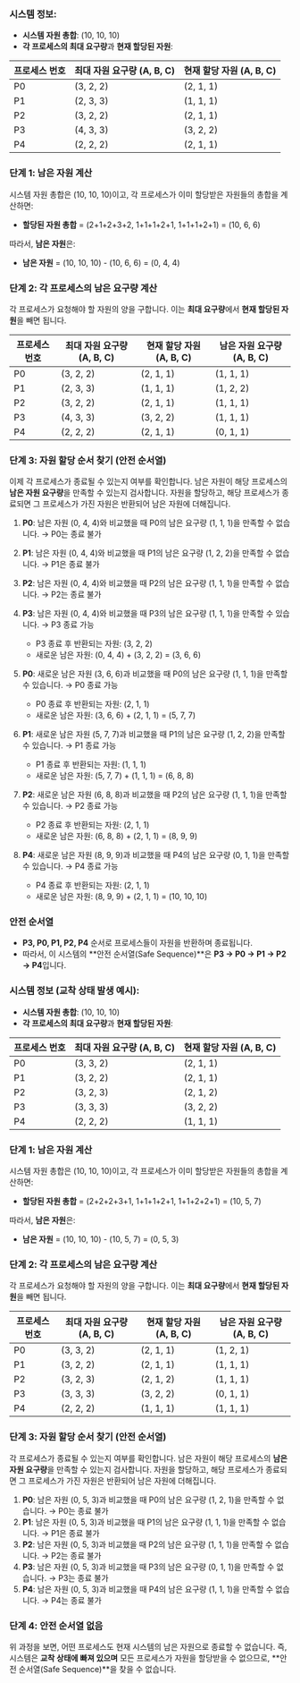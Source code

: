 
### **시스템 정보:**

- **시스템 자원 총합**: (10, 10, 10)
- **각 프로세스의 최대 요구량**과 **현재 할당된 자원**:

|프로세스 번호|최대 자원 요구량 (A, B, C)|현재 할당 자원 (A, B, C)|
|---|---|---|
|P0|(3, 2, 2)|(2, 1, 1)|
|P1|(2, 3, 3)|(1, 1, 1)|
|P2|(3, 2, 2)|(2, 1, 1)|
|P3|(4, 3, 3)|(3, 2, 2)|
|P4|(2, 2, 2)|(2, 1, 1)|

### **단계 1: 남은 자원 계산**

시스템 자원 총합은 (10, 10, 10)이고, 각 프로세스가 이미 할당받은 자원들의 총합을 계산하면:

- **할당된 자원 총합** = (2+1+2+3+2, 1+1+1+2+1, 1+1+1+2+1) = (10, 6, 6)

따라서, **남은 자원**은:

- **남은 자원** = (10, 10, 10) - (10, 6, 6) = (0, 4, 4)

### **단계 2: 각 프로세스의 **남은 요구량** 계산**

각 프로세스가 요청해야 할 자원의 양을 구합니다. 이는 **최대 요구량**에서 **현재 할당된 자원**을 빼면 됩니다.

|프로세스 번호|최대 자원 요구량 (A, B, C)|현재 할당 자원 (A, B, C)|남은 자원 요구량 (A, B, C)|
|---|---|---|---|
|P0|(3, 2, 2)|(2, 1, 1)|(1, 1, 1)|
|P1|(2, 3, 3)|(1, 1, 1)|(1, 2, 2)|
|P2|(3, 2, 2)|(2, 1, 1)|(1, 1, 1)|
|P3|(4, 3, 3)|(3, 2, 2)|(1, 1, 1)|
|P4|(2, 2, 2)|(2, 1, 1)|(0, 1, 1)|

### **단계 3: 자원 할당 순서 찾기 (안전 순서열)**

이제 각 프로세스가 종료될 수 있는지 여부를 확인합니다. 남은 자원이 해당 프로세스의 **남은 자원 요구량**을 만족할 수 있는지 검사합니다. 자원을 할당하고, 해당 프로세스가 종료되면 그 프로세스가 가진 자원은 반환되어 남은 자원에 더해집니다.

1. **P0**: 남은 자원 (0, 4, 4)와 비교했을 때 P0의 남은 요구량 (1, 1, 1)을 만족할 수 없습니다. → P0는 종료 불가
    
2. **P1**: 남은 자원 (0, 4, 4)와 비교했을 때 P1의 남은 요구량 (1, 2, 2)을 만족할 수 없습니다. → P1은 종료 불가
    
3. **P2**: 남은 자원 (0, 4, 4)와 비교했을 때 P2의 남은 요구량 (1, 1, 1)을 만족할 수 없습니다. → P2는 종료 불가
    
4. **P3**: 남은 자원 (0, 4, 4)와 비교했을 때 P3의 남은 요구량 (1, 1, 1)을 만족할 수 있습니다. → P3 종료 가능
    
    - P3 종료 후 반환되는 자원: (3, 2, 2)
    - 새로운 남은 자원: (0, 4, 4) + (3, 2, 2) = (3, 6, 6)
5. **P0**: 새로운 남은 자원 (3, 6, 6)과 비교했을 때 P0의 남은 요구량 (1, 1, 1)을 만족할 수 있습니다. → P0 종료 가능
    
    - P0 종료 후 반환되는 자원: (2, 1, 1)
    - 새로운 남은 자원: (3, 6, 6) + (2, 1, 1) = (5, 7, 7)
6. **P1**: 새로운 남은 자원 (5, 7, 7)과 비교했을 때 P1의 남은 요구량 (1, 2, 2)을 만족할 수 있습니다. → P1 종료 가능
    
    - P1 종료 후 반환되는 자원: (1, 1, 1)
    - 새로운 남은 자원: (5, 7, 7) + (1, 1, 1) = (6, 8, 8)
7. **P2**: 새로운 남은 자원 (6, 8, 8)과 비교했을 때 P2의 남은 요구량 (1, 1, 1)을 만족할 수 있습니다. → P2 종료 가능
    
    - P2 종료 후 반환되는 자원: (2, 1, 1)
    - 새로운 남은 자원: (6, 8, 8) + (2, 1, 1) = (8, 9, 9)
8. **P4**: 새로운 남은 자원 (8, 9, 9)과 비교했을 때 P4의 남은 요구량 (0, 1, 1)을 만족할 수 있습니다. → P4 종료 가능
    
    - P4 종료 후 반환되는 자원: (2, 1, 1)
    - 새로운 남은 자원: (8, 9, 9) + (2, 1, 1) = (10, 10, 10)

### **안전 순서열**

- **P3, P0, P1, P2, P4** 순서로 프로세스들이 자원을 반환하며 종료됩니다.
- 따라서, 이 시스템의 **안전 순서열(Safe Sequence)**은 **P3 → P0 → P1 → P2 → P4**입니다.

### **시스템 정보 (교착 상태 발생 예시)**:

- **시스템 자원 총합**: (10, 10, 10)
- **각 프로세스의 최대 요구량**과 **현재 할당된 자원**:

|프로세스 번호|최대 자원 요구량 (A, B, C)|현재 할당 자원 (A, B, C)|
|---|---|---|
|P0|(3, 3, 2)|(2, 1, 1)|
|P1|(3, 2, 2)|(2, 1, 1)|
|P2|(3, 2, 3)|(2, 1, 2)|
|P3|(3, 3, 3)|(3, 2, 2)|
|P4|(2, 2, 2)|(1, 1, 1)|

### **단계 1: 남은 자원 계산**

시스템 자원 총합은 (10, 10, 10)이고, 각 프로세스가 이미 할당받은 자원들의 총합을 계산하면:

- **할당된 자원 총합** = (2+2+2+3+1, 1+1+1+2+1, 1+1+2+2+1) = (10, 5, 7)

따라서, **남은 자원**은:

- **남은 자원** = (10, 10, 10) - (10, 5, 7) = (0, 5, 3)

### **단계 2: 각 프로세스의 남은 요구량 계산**

각 프로세스가 요청해야 할 자원의 양을 구합니다. 이는 **최대 요구량**에서 **현재 할당된 자원**을 빼면 됩니다.

|프로세스 번호|최대 자원 요구량 (A, B, C)|현재 할당 자원 (A, B, C)|남은 자원 요구량 (A, B, C)|
|---|---|---|---|
|P0|(3, 3, 2)|(2, 1, 1)|(1, 2, 1)|
|P1|(3, 2, 2)|(2, 1, 1)|(1, 1, 1)|
|P2|(3, 2, 3)|(2, 1, 2)|(1, 1, 1)|
|P3|(3, 3, 3)|(3, 2, 2)|(0, 1, 1)|
|P4|(2, 2, 2)|(1, 1, 1)|(1, 1, 1)|

### **단계 3: 자원 할당 순서 찾기 (안전 순서열)**

각 프로세스가 종료될 수 있는지 여부를 확인합니다. 남은 자원이 해당 프로세스의 **남은 자원 요구량**을 만족할 수 있는지 검사합니다. 자원을 할당하고, 해당 프로세스가 종료되면 그 프로세스가 가진 자원은 반환되어 남은 자원에 더해집니다.

1. **P0**: 남은 자원 (0, 5, 3)과 비교했을 때 P0의 남은 요구량 (1, 2, 1)을 만족할 수 없습니다. → P0는 종료 불가
2. **P1**: 남은 자원 (0, 5, 3)과 비교했을 때 P1의 남은 요구량 (1, 1, 1)을 만족할 수 없습니다. → P1은 종료 불가
3. **P2**: 남은 자원 (0, 5, 3)과 비교했을 때 P2의 남은 요구량 (1, 1, 1)을 만족할 수 없습니다. → P2는 종료 불가
4. **P3**: 남은 자원 (0, 5, 3)과 비교했을 때 P3의 남은 요구량 (0, 1, 1)을 만족할 수 없습니다. → P3는 종료 불가
5. **P4**: 남은 자원 (0, 5, 3)과 비교했을 때 P4의 남은 요구량 (1, 1, 1)을 만족할 수 없습니다. → P4는 종료 불가

### **단계 4: 안전 순서열 없음**

위 과정을 보면, 어떤 프로세스도 현재 시스템의 남은 자원으로 종료할 수 없습니다. 즉, 시스템은 **교착 상태에 빠져 있으며** 모든 프로세스가 자원을 할당받을 수 없으므로, **안전 순서열(Safe Sequence)**을 찾을 수 없습니다.